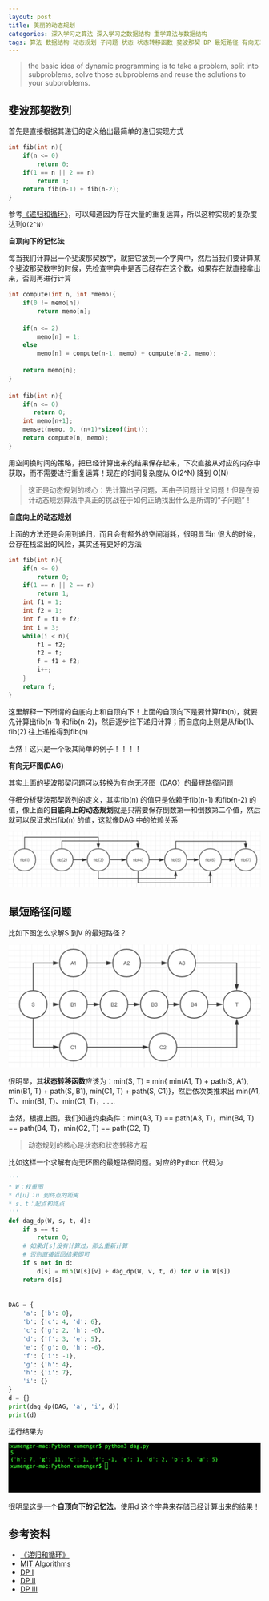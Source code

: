 ```yaml
---
layout: post
title: 美丽的动态规划
categories: 深入学习之算法 深入学习之数据结构 重学算法与数据结构
tags: 算法 数据结构 动态规划 子问题 状态 状态转移函数 斐波那契 DP 最短路径 有向无环图 DAG 图论 递归 循环 C++ C 自顶向下的记忆法 自底向上 
---
```


>the basic idea of dynamic programming is to take a problem, split into subproblems, solve those subproblems and reuse the solutions to your subproblems.

## 斐波那契数列

首先是直接根据其递归的定义给出最简单的递归实现方式

```c++
int fib(int n){
    if(n <= 0)
        return 0;
    if(1 == n || 2 == n)
        return 1;
    return fib(n-1) + fib(n-2);
}
```

参考[《递归和循环》](http://www.xumenger.com/recursion-vs-loop-20170830/)，可以知道因为存在大量的重复运算，所以这种实现的复杂度达到`O(2^N)`

**自顶向下的记忆法**

每当我们计算出一个斐波那契数字，就把它放到一个字典中，然后当我们要计算某个斐波那契数字的时候，先检查字典中是否已经存在这个数，如果存在就直接拿出来，否则再进行计算

```c++
int compute(int n, int *memo){
    if(0 != memo[n])
        return memo[n];

    if(n <= 2)
        memo[n] = 1;
    else
        memo[n] = compute(n-1, memo) + compute(n-2, memo);

    return memo[n];
}

int fib(int n){
    if(n <= 0)
       return 0;
    int memo[n+1];
    memset(memo, 0, (n+1)*sizeof(int));
    return compute(n, memo);
}
```

用空间换时间的策略，把已经计算出来的结果保存起来，下次直接从对应的内存中获取，而不需要进行重复运算！现在的时间复杂度从 O(2^N) 降到 O(N)

>这正是动态规划的核心：先计算出子问题，再由子问题计父问题！但是在设计动态规划算法中真正的挑战在于如何正确找出什么是所谓的“子问题”！

**自底向上的动态规划**

上面的方法还是会用到递归，而且会有额外的空间消耗，很明显当n 很大的时候，会存在栈溢出的风险，其实还有更好的方法

```c++
int fib(int n){
    if(n <= 0)
        return 0;
    if(1 == n || 2 == n)
        return 1;
    int f1 = 1;
    int f2 = 1;
    int f = f1 + f2;
    int i = 3;
    while(i < n){
        f1 = f2;
        f2 = f;
        f = f1 + f2;
        i++;
    }
    return f;
}
```

这里解释一下所谓的自底向上和自顶向下！上面的自顶向下是要计算fib(n)，就要先计算出fib(n-1) 和fib(n-2)，然后逐步往下递归计算；而自底向上则是从fib(1)、fib(2) 往上递推得到fib(n)

当然！这只是一个极其简单的例子！！！！

**有向无环图(DAG)**

其实上面的斐波那契问题可以转换为有向无环图（DAG）的最短路径问题

仔细分析斐波那契数列的定义，其实fib(n) 的值只是依赖于fib(n-1) 和fib(n-2) 的值，像上面的**自底向上的动态规划**就是只需要保存倒数第一和倒数第二个值，然后就可以保证求出fib(n) 的值，这就像DAG 中的依赖关系

![image](../media/image/2018-07-19/01.png)

## 最短路径问题

比如下图怎么求解S 到V 的最短路径？

![image](../media/image/2018-07-19/02.png)

很明显，其**状态转移函数**应该为：min(S, T) = min{ min(A1, T) + path(S, A1),  min(B1, T) + path(S, B1), min(C1, T) + path(S, C1)}，然后依次类推求出 min(A1, T)、min(B1, T)、min(C1, T)，……

当然，根据上图，我们知道约束条件：min(A3, T) == path(A3, T)，min(B4, T) == path(B4, T)，min(C2, T) == path(C2, T)

>动态规划的核心是状态和状态转移方程

比如这样一个求解有向无环图的最短路径问题。对应的Python 代码为

```python
'''
* W：权重图
* d[u]：u 到终点的距离
* s、t：起点和终点
'''
def dag_dp(W, s, t, d):
    if s == t:
        return 0;
    # 如果d[s]没有计算过，那么重新计算
    # 否则直接返回结果即可
    if s not in d:
        d[s] = min(W[s][v] + dag_dp(W, v, t, d) for v in W[s])
    return d[s]


DAG = {
    'a': {'b': 0},
    'b': {'c': 4, 'd': 6},
    'c': {'g': 2, 'h': -6},
    'd': {'f': 3, 'e': 5},
    'e': {'g': 0, 'h': -6},
    'f': {'i': -1},
    'g': {'h': 4},
    'h': {'i': 7},
    'i': {}
}
d = {}
print(dag_dp(DAG, 'a', 'i', d))
print(d)
```

运行结果为

![image](../media/image/2018-07-19/03.png)

很明显这是一个**自顶向下的记忆法**，使用d 这个字典来存储已经计算出来的结果！

## 参考资料

* [《递归和循环》](http://www.xumenger.com/recursion-vs-loop-20170830/)
* [MIT Algorithms](https://ocw.mit.edu/courses/electrical-engineering-and-computer-science/6-006-introduction-to-algorithms-fall-2011/)
* [DP I](https://www.youtube.com/watch?v=OQ5jsbhAv_M)
* [DP II](https://www.youtube.com/watch?v=ENyox7kNKeY)
* [DP III](https://www.youtube.com/watch?v=ocZMDMZwhCY)
